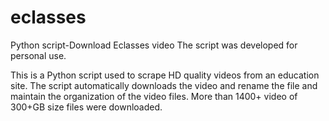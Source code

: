 # eclasses
Python script-Download Eclasses video
The script was developed for personal use.

This is a Python script used to scrape HD quality videos from an education site. The script automatically downloads the video and rename the file and maintain the organization of the video files. More than 1400+ video of 300+GB size files were downloaded.
